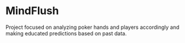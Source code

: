 # MindFlush
Project focused on analyzing poker hands and players accordingly and making educated predictions based on past data. 

